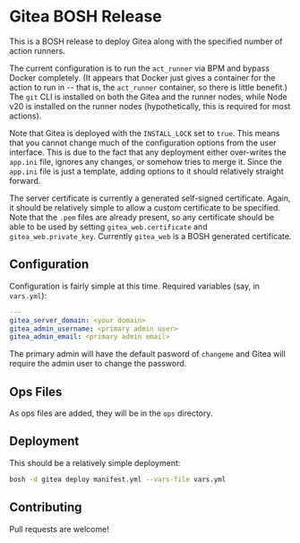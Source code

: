 # Gitea BOSH Release

This is a BOSH release to deploy Gitea along with the specified number of action runners. 

The current configuration is to run the `act_runner` via BPM and bypass Docker completely. (It appears that Docker just gives a container for the action to run in -- that is, the `act_runner` container, so there is little benefit.) The `git` CLI is installed on both the Gitea and the runner nodes, while Node v20 is installed on the runner nodes (hypothetically, this is required for most actions).

Note that Gitea is deployed with the `INSTALL_LOCK` set to `true`. This means that you cannot change much of the configuration options from the user interface. This is due to the fact that any deployment either over-writes the `app.ini` file, ignores any changes, or somehow tries to merge it. Since the `app.ini` file is just a template, adding options to it should relatively straight forward.

The server certificate is currently a generated self-signed certificate. Again, it should be relatively simple to allow a custom certificate to be specified. Note that the `.pem` files are already present, so any certificate should be able to be used by setting `gitea_web.certificate` and `gitea_web.private_key`. Currently `gitea_web` is a BOSH generated certificate.

## Configuration

Configuration is fairly simple at this time. Required variables (say, in `vars.yml`):

```yaml
---
gitea_server_domain: <your domain>
gitea_admin_username: <primary admin user>
gitea_admin_email: <primary admin email>
```

The primary admin will have the default pasword of `changeme` and Gitea will require the admin user to change the password.

## Ops Files

As ops files are added, they will be in the `ops` directory.

## Deployment

This should be a relatively simple deployment:

```bash
bosh -d gitea deploy manifest.yml --vars-file vars.yml
```

## Contributing

Pull requests are welcome!
